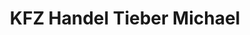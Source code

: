 ---
title: "KFZ Handel Tieber Michael"
url: /gleisdorf/kfz-handel-tieber-michael/
shop: Autohaus
---